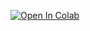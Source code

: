 [![Open In Colab](https://colab.research.google.com/assets/colab-badge.svg)](https://colab.research.google.com/github/Umama123/Machine-Learning/blob/main/ML_assignment%20_(2).ipynb)
